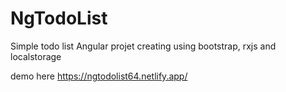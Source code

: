 # NgTodoList

Simple todo list Angular projet creating using bootstrap, rxjs and localstorage

demo here https://ngtodolist64.netlify.app/
